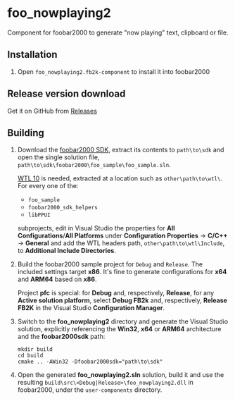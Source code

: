 # foo_nowplaying2

Component for foobar2000 to generate "now playing" text, clipboard or file.

## Installation

1. Open `foo_nowplaying2.fb2k-component` to install it into foobar2000

## Release version download

Get it on GitHub from
[Releases](TBD)

## Building

1. Download the [foobar2000 SDK](https://www.foobar2000.org/SDK), extract its
   contents to `path\to\sdk` and open the single solution file,
   `path\to\sdk\foobar2000\foo_sample\foo_sample.sln`.

   [WTL 10](https://sourceforge.net/projects/wtl/) is needed, extracted at a
   location such as `other\path\to\wtl\`. For every one of the:

      * `foo_sample`
      * `foobar2000_sdk_helpers`
      * `libPPUI`

   subprojects, edit in Visual Studio the properties for
   **All Configurations**/**All Platforms** under
   **Configuration Properties** -> **C/C++** -> **General**
   and add the WTL headers path, `other\path\to\wtl\Include`, to
   **Additional Include Directories**.

2. Build the foobar2000 sample project for `Debug` and `Release`. The included
   settings target **x86**. It's fine to generate configurations for **x64** and
   **ARM64** based on **x86**.

   Project **pfc** is special: for **Debug** and, respectively, **Release**, for
   any **Active solution platform**, select **Debug FB2k** and, respectively,
   **Release FB2K** in the Visual Studio **Configuration Manager**.

3. Switch to the **foo_nowplaying2** directory and generate the Visual Studio
   solution, explicitly referencing the **Win32**, **x64** or **ARM64**
   architecture and the **foobar2000sdk** path:

   ```pwsh
   mkdir build
   cd build
   cmake .. -AWin32 -Dfoobar2000sdk="path\to\sdk"
   ```

4. Open the generated **foo_nowplaying2.sln** solution, build it and use the
   resulting `build\src\<Debug|Release>\foo_nowplaying2.dll` in foobar2000, under
   the `user-components` directory.
